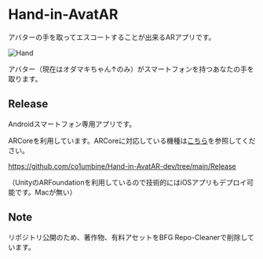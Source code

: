 # Hand-in-AvatAR
アバターの手を取ってエスコートすることが出来るARアプリです。

![Hand](https://user-images.githubusercontent.com/38975435/201692369-425713fe-3b46-4bef-9549-a8d4f041b695.gif)

アバター（現在はオダマキちゃん↑のみ）がスマートフォンを持つあなたの手を取ります。

## Release
Androidスマートフォン専用アプリです。

ARCoreを利用しています。ARCoreに対応している機種は[こちら](https://developers.google.com/ar/devices)を参照してください。

https://github.com/co1umbine/Hand-in-AvatAR-dev/tree/main/Release

（UnityのARFoundationを利用しているので技術的にはiOSアプリもデプロイ可能です。Macが無い）

## Note
リポジトリ公開のため、著作物、有料アセットをBFG Repo-Cleanerで削除しています。

